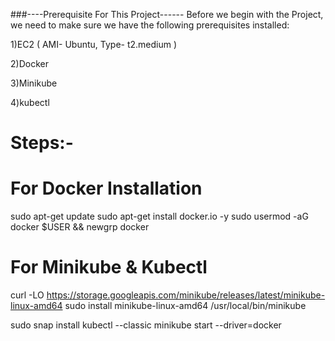 ###----Prerequisite For This Project------
Before we begin with the Project, we need to make sure we have the following prerequisites installed:

1)EC2 ( AMI- Ubuntu, Type- t2.medium )

2)Docker

3)Minikube

4)kubectl

# Steps:-

# For Docker Installation
sudo apt-get update
sudo apt-get install docker.io -y
sudo usermod -aG docker $USER && newgrp docker

# For Minikube & Kubectl
curl -LO https://storage.googleapis.com/minikube/releases/latest/minikube-linux-amd64
sudo install minikube-linux-amd64 /usr/local/bin/minikube 

sudo snap install kubectl --classic
minikube start --driver=docker
